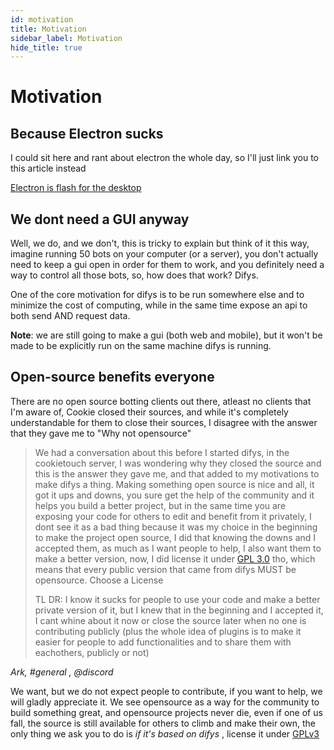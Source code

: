 ```yaml
---
id: motivation
title: Motivation
sidebar_label: Motivation
hide_title: true
---
```


# Motivation

## Because Electron sucks
I could sit here and rant about electron the whole day, so I'll just link you to this article instead

[Electron is flash for the desktop](https://josephg.com/blog/electron-is-flash-for-the-desktop/)
## We dont need a GUI anyway

Well, we do, and we don't, this is tricky to explain but think of it this way, imagine running 50 bots on your computer (or a server), you don't actually need to keep a gui open in order for them to work, and you definitely need a way to control all those bots, so, how does that work? Difys.

One of the core motivation for difys is to be run somewhere else and to minimize the cost of computing, while in the same time expose an api to both send AND request data.

**Note**: we are still going to make a gui (both web and mobile), but it won't be made to be explicitly run on the same machine difys is running.
## Open-source benefits everyone

There are no open source botting clients out there, atleast no clients that I'm aware of, Cookie closed their sources, and while it's completely understandable for them to close their sources, I disagree with the answer that they gave me to "Why not opensource"

>We had a conversation about this before I started difys, in the cookietouch server, I was wondering why they closed the source and this is the answer they gave me, and that added to my motivations to make difys a thing.
Making something open source is nice and all, it got it ups and downs, you sure get the help of the community and it helps you build a better project, but in the same time you are exposing your code for others to edit and benefit from it privately, I dont see it as a bad thing because it was my choice in the beginning to make the project open source, I did that knowing the downs and I accepted them, as much as I want people to help, I also want them to make a better version, now, I did license it under [GPL 3.0](https://choosealicense.com/licenses/gpl-3.0/) tho, which means that every public version that came from difys MUST be opensource.
Choose a License
>
>TL DR: I know it sucks for people to use your code and make a better private version of it, but I knew that in the beginning and I accepted it, I cant whine about it now or close the source later when no one is contributing publicly
(plus the whole idea of plugins is to make it easier for people to add functionalities and to share them with eachothers, publicly or not)
>
_Ark, #general , @discord_

We want, but we do not expect people to contribute, if you want to help, we will gladly appreciate it. We see opensource as a way for the community to build something great, and opensource projects never die, even if one of us fall, the source is still available for others to climb and make their own, the only thing we ask you to do is _if it's based on difys_ , license it under [GPLv3](https://choosealicense.com/licenses/gpl-3.0/)